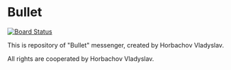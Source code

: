 # Bullet
[![Board Status](https://dev.azure.com/LeftTwixWand/67bdf7cc-0856-439d-8498-f024d203bfa4/c38b897c-6a32-4d96-b6ca-aa598cf96814/_apis/work/boardbadge/198abe50-1b25-4b50-8135-de64735af9f7?columnOptions=1)](https://dev.azure.com/LeftTwixWand/67bdf7cc-0856-439d-8498-f024d203bfa4/_boards/board/t/c38b897c-6a32-4d96-b6ca-aa598cf96814/Microsoft.RequirementCategory/)

This is repository of "Bullet" messenger, created by Horbachov Vladyslav.

All rights are cooperated by Horbachov Vladyslav.

